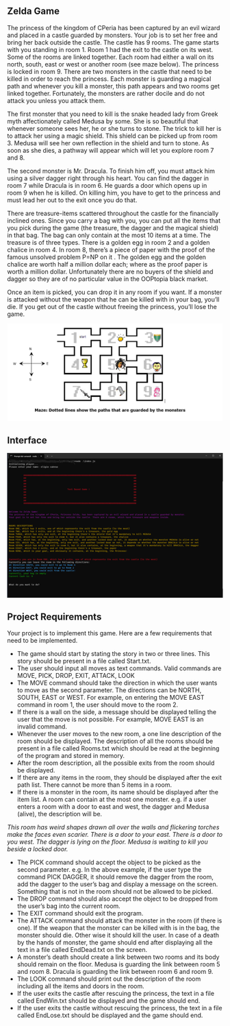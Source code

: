 ## Zelda Game

The princess of the kingdom of CPeria has been captured by an evil wizard and placed in a castle guarded by monsters. Your job is to set her free and bring her back outside the castle. The castle has 9 rooms. The game starts with you standing in room 1. Room 1 had the exit to the castle on its west. Some of the rooms are linked together. Each room had either a wall on its north, south, east or west or another room (see maze below).  The princess is locked in room 9. There are two monsters in the castle that need to be killed in order to reach the princess. Each monster is guarding a magical path and whenever you kill a monster, this path appears and two rooms get linked together. Fortunately, the monsters are rather docile and do not attack you unless you attack them. 

The first monster that you need to kill is the snake headed lady from Greek myth affectionately called Medusa by some. She is so beautiful that whenever someone sees her, he or she turns to stone. The trick to kill her is to attack her using a magic shield. This shield can be picked up from room 3. Medusa will see her own reflection in the shield and turn to stone. As soon as she dies, a pathway will appear which will let you explore room 7 and 8.

The second monster is Mr. Dracula. To finish him off, you must attack him using a silver dagger right through his heart. You can find the dagger in room 7 while Dracula is in room 6. He guards a door which opens up in room 9 when he is killed. On killing him, you have to get to the princess and must lead her out to the exit once you do that. 

There are treasure-items scattered throughout the castle for the financially inclined ones. Since you carry a bag with you, you can put all the items that you pick during the game (the treasure, the dagger and the magical shield) in that bag. The bag can only contain at the most 10 items at a time. The treasure is of three types. There is a golden egg in room 2 and a golden chalice in room 4. In room 8, there’s a piece of paper with the proof of the famous unsolved problem P=NP on it . The golden egg and the golden chalice are worth half a million dollar each; where as the proof paper is worth a million dollar. Unfortunately there are no buyers of the shield and dagger so they are of no particular value in the OOPtopia black market. 

Once an item is picked, you can drop it in any room if you want. If a monster is attacked without the weapon that he can be killed with in your bag, you’ll die. If you get out of the castle without freeing the princess, you’ll lose the game.

![](./castle_maze.png)

## Interface
![interface](./gameInterface.png)

## Project Requirements
Your project is to implement this game. Here are a few requirements that need to be implemented. 

*	The game should start by stating the story in two or three lines. This story should be present in a file called Start.txt.
*	The user should input all moves as text commands. Valid commands are MOVE, PICK, DROP, EXIT, ATTACK, LOOK
*	The MOVE command should take the direction in which the user wants to move as the second parameter. The directions can be NORTH, SOUTH, EAST or WEST. For example, on entering the MOVE EAST command in room 1, the user should move to the room 2. 
*	If there is a wall on the side, a message should be displayed telling the user that the move is not possible. For example, MOVE EAST is an invalid command. 
*	Whenever the user moves to the new room, a one line description of the room should be displayed. The description of all the rooms should be present in a file called Rooms.txt which should be read at the beginning of the program and stored in memory. 
*	After the room description, all the possible exits from the room should be displayed. 
*	If there are any items in the room, they should be displayed after the exit path list. There cannot be more than 5 items in a room.
*	If there is a monster in the room, its name should be displayed after the item list. A room can contain at the most one monster. e.g. if a user enters a room with a door to east and west, the dagger and Medusa (alive), the description will be. 

*This room has weird shapes drawn all over the walls and flickering torches make the faces even scarier. There is a door to your east. There is a door to you west. The dagger is lying on the floor. Medusa is waiting to kill you beside a locked door.*

*	The PICK command should accept the object to be picked as the second parameter. e.g. In the above example, if the user type the command PICK DAGGER, it should remove the dagger from the room, add the dagger to the user’s bag and display a message on the screen. Something that is not in the room should not be allowed to be picked. 
*	The DROP command should also accept the object to be dropped from the user’s bag into the current room.
*	The EXIT command should exit the program.
*	The ATTACK command should attack the monster in the room (if there is one). If the weapon that the monster can be killed with is in the bag, the monster should die. Other wise it should kill the user. In case of a death by the hands of monster, the game should end after displaying all the text in a file called EndDead.txt on the screen.
*	A monster’s death should create a link between two rooms and its body should remain on the floor. Medusa is guarding the link between room 5 and room 8. Dracula is guarding the link between room 6 and room 9.
*	The LOOK command should print out the description of the room including all the items and doors in the room.
*	If the user exits the castle after rescuing the princess, the text in a file called EndWin.txt should be displayed and the game should end. 
*	If the user exits the castle without rescuing the princess, the text in a file called EndLose.txt should be displayed and the game should end.

